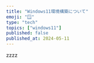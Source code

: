 ```yaml
---
title: "Windows11環境構築について"
emoji: "🪟"
type: "tech"
topics: ["windows11"]
published: false
published_at: 2024-05-11
---
```


zzzz
